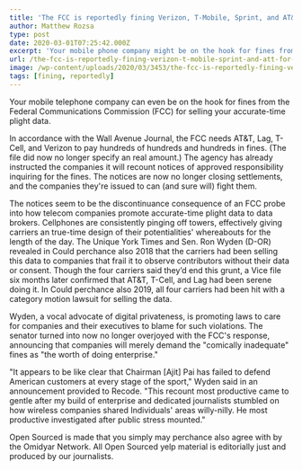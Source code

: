 ```yaml
---
title: 'The FCC is reportedly fining Verizon, T-Mobile, Sprint, and AT&T for selling customer location data'
author: Matthew Rozsa
type: post
date: 2020-03-01T07:25:42.000Z
excerpt: 'Your mobile phone company might be on the hook for fines from the Federal Communications Commission (FCC) for selling your real-time location data. According to the Wall Street Journal, the FCC wants AT&amp;T, Sprint, T-Mobile, and Verizon to pay hundreds of millions in fines. (The report did not specify an exact amount.) The agency has&hellip;'
url: /the-fcc-is-reportedly-fining-verizon-t-mobile-sprint-and-att-for-selling-customer-location-data/
image: /wp-content/uploads/2020/03/3453/the-fcc-is-reportedly-fining-verizon-t-mobile-sprint-and-att-for-selling-customer-location-data.jpg
tags: [fining, reportedly]
---
```


Your mobile telephone company can even be on the hook for fines from the Federal Communications Commission (FCC) for selling your accurate-time plight data.

In accordance with the Wall Avenue Journal, the FCC needs AT&T, Lag, T-Cell, and Verizon to pay hundreds of hundreds and hundreds in fines. (The file did now no longer specify an real amount.) The agency has already instructed the companies it will recount notices of approved responsibility inquiring for the fines. The notices are now no longer closing settlements, and the companies they're issued to can (and sure will) fight them.

The notices seem to be the discontinuance consequence of an FCC probe into how telecom companies promote accurate-time plight data to data brokers. Cellphones are consistently pinging off towers, effectively giving carriers an true-time design of their potentialities' whereabouts for the length of the day. The Unique York Times and Sen. Ron Wyden (D-OR) revealed in Could perchance also 2018 that the carriers had been selling this data to companies that frail it to observe contributors without their data or consent. Though the four carriers said they’d end this grunt, a Vice file six months later confirmed that AT&T, T-Cell, and Lag had been serene doing it. In Could perchance also 2019, all four carriers had been hit with a category motion lawsuit for selling the data.

Wyden, a vocal advocate of digital privateness, is promoting laws to care for companies and their executives to blame for such violations. The senator turned into now no longer overjoyed with the FCC's response, announcing that companies will merely demand the "comically inadequate" fines as "the worth of doing enterprise."

"It appears to be like clear that Chairman [Ajit] Pai has failed to defend American customers at every stage of the sport," Wyden said in an announcement provided to Recode. "This recount most productive came to gentle after my build of enterprise and dedicated journalists stumbled on how wireless companies shared Individuals' areas willy-nilly. He most productive investigated after public stress mounted."

Open Sourced is made that you simply may perchance also agree with by the Omidyar Network. All Open Sourced yelp material is editorially just and produced by our journalists.
